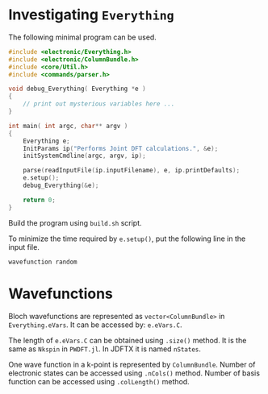 # Investigating `Everything`


The following minimal program can be used.

```cpp
#include <electronic/Everything.h>
#include <electronic/ColumnBundle.h>
#include <core/Util.h>
#include <commands/parser.h>

void debug_Everything( Everything *e )
{
    // print out mysterious variables here ...
}

int main( int argc, char** argv )
{
    Everything e;
    InitParams ip("Performs Joint DFT calculations.", &e);
    initSystemCmdline(argc, argv, ip);

    parse(readInputFile(ip.inputFilename), e, ip.printDefaults);
    e.setup();
    debug_Everything(&e);

    return 0;
}
```

Build the program using `build.sh` script.

To minimize the time required by `e.setup()`, put the following line in the input file.
```
wavefunction random
```

# Wavefunctions

Bloch wavefunctions are represented as `vector<ColumnBundle>` in `Everything.eVars`.
It can be accessed by: `e.eVars.C`.

The length of `e.eVars.C` can be obtained using `.size()` method.
It is the same as `Nkspin` in `PWDFT.jl`. In JDFTX it is named `nStates`.

One wave function in a k-point is represented by `ColumnBundle`.
Number of electronic states can be accessed using `.nCols()` method.
Number of basis function can be accessed using `.colLength()` method.